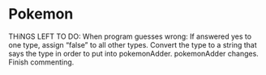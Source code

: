 # Pokemon
THiNGS LEFT TO DO:
When program guesses wrong:
    If answered yes to one type, assign “false” to all other types.
    Convert the type to a string that says the type in order to put into pokemonAdder.
pokemonAdder changes.
Finish commenting.

